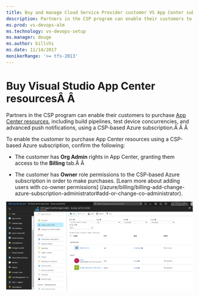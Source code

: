 ```yaml
---
title: Buy and manage Cloud Service Provider customer VS App Center subscriptions
description: Partners in the CSP program can enable their customers to purchase Visual Studio App Center resources.
ms.prod: vs-devops-alm
ms.technology: vs-devops-setup
ms.manager: douge
ms.author: billchi
ms.date: 11/14/2017
monikerRange: '>= tfs-2013'
---
```



# Buy Visual Studio App Center resourcesÂ Â 

Partners in the CSP program can enable their customers to purchase [App Center resources](http://www.visualstudio.com/app-center/), 
including build pipelines, test device concurrencies, and advanced push notifications, using a CSP-based Azure subscription.Â Â Â 

To enable the customer to purchase App Center resources using a CSP-based Azure subscription, confirm the following:

 * The customer has **Org Admin** rights in App Center, granting them access to the **Billing** tab.Â Â 

 * The customer has **Owner** role permissions to the CSP-based Azure subscription in order to make purchases. [Learn more about adding users with co-owner permissions] (/azure/billing/billing-add-change-azure-subscription-administrator#add-or-change-co-administrator). 

 ![Get co-owner role permissions through the Azure Portal](../_img/csp/app-center-permissions.png)
 

 

